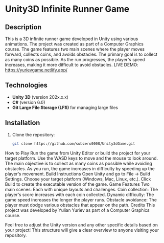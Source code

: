 # Unity3D Infinite Runner Game

## Description
This is a 3D infinite runner game developed in Unity using various animations. The project was created as part of a Computer Graphics course. The game features two main scenes where the player moves forward, collects coins, and avoids obstacles. The primary goal is to collect as many coins as possible. As the run progresses, the player's speed increases, making it more difficult to avoid obstacles.
LIVE DEMO: https://yurievgame.netlify.app/

## Technologies
- **Unity 3D** (version 202x.x.x)
- **C#** (version 6.0)
- **Git Large File Storage (LFS)** for managing large files

## Installation
1. Clone the repository:
   ```bash
   git clone https://github.com/subzero0008/Unity3dGame.git
How to Play
Run the game from Unity Editor or build the project for your target platform.
Use the WASD keys to move and the mouse to look around.
The main objective is to collect as many coins as possible while avoiding obstacles.
As you run, the game increases in difficulty by speeding up the player's movement.
Build Instructions
Open Unity and go to File -> Build Settings.
Choose your target platform (Windows, Mac, Linux, etc.).
Click Build to create the executable version of the game.
Game Features
Two main scenes: Each with unique layouts and challenges.
Coin collection: The player's score increases with each coin collected.
Dynamic difficulty: The game speed increases the longer the player runs.
Obstacle avoidance: The player must dodge various obstacles that appear on the path.
Credits
This project was developed by Yulian Yuriev as part of a Computer Graphics course.

Feel free to adjust the Unity version and any other specific details based on your project! This structure will give a clear overview to anyone visiting your repository.

